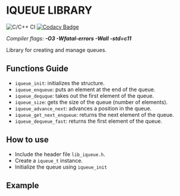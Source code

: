 # IQUEUE LIBRARY
![C/C++ CI](https://github.com/devcoons/stm32-lib-iqueue/workflows/C/C++%20CI/badge.svg)  [![Codacy Badge](https://app.codacy.com/project/badge/Grade/917370c0758748ac8fa5c1c56e58d5cc)](https://www.codacy.com/gh/devcoons/stm32-lib-iqueue/dashboard?utm_source=github.com&amp;utm_medium=referral&amp;utm_content=devcoons/stm32-lib-iqueue&amp;utm_campaign=Badge_Grade)

*Compiler flags: **-O3 -Wfatal-errors -Wall -std=c11***

Library for creating and manage queues.


## Functions Guide

- `iqueue_init`: initializes the structure.
- `iqueue_enqueue`: puts an element at the end of the queue.
- `iqueue_dequque`: takes out the first element of the queue.
- `iqueue_size`: gets the size of the queue (number of elements).
- `iqueue_advance_next`: advances a position in the queue.
- `iqueue_get_next_enqueue`: returns the next element of the queue.
- `iqueue_dequeue_fast`: returns the first element of the queue.


## How to use

- Include the header file `lib_iqueue.h`.
- Create a `iqueue_t` instance.
- Initialize the queue using `iqueue_init`
   

## Example

```C


```